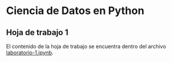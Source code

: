 # Ciencia de Datos en Python

## Hoja de trabajo 1

El contenido de la hoja de trabajo se encuentra dentro del archivo [laboratorio-1.ipynb](laboratorio-1.ipynb). 

